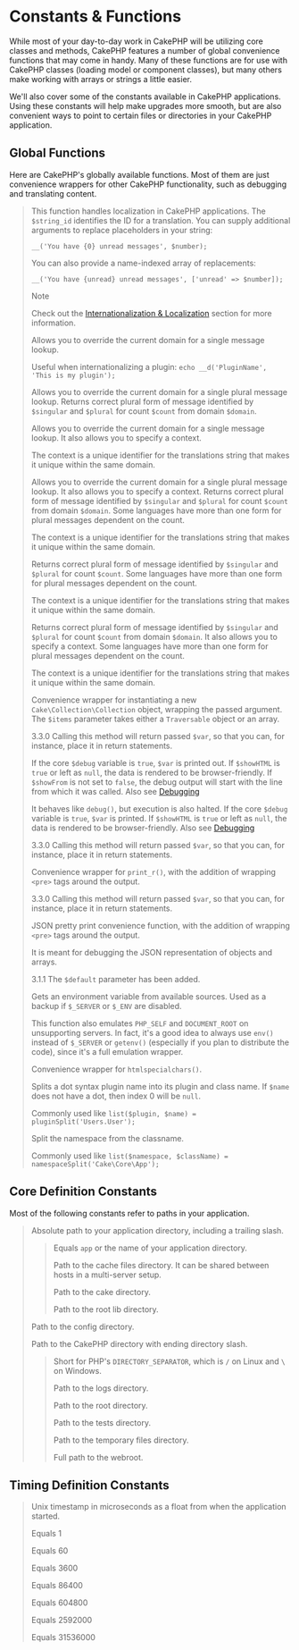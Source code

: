# Constants & Functions

While most of your day-to-day work in CakePHP will be utilizing core classes and
methods, CakePHP features a number of global convenience functions that may come
in handy. Many of these functions are for use with CakePHP classes (loading
model or component classes), but many others make working with arrays or
strings a little easier.

We'll also cover some of the constants available in CakePHP applications. Using
these constants will help make upgrades more smooth, but are also convenient
ways to point to certain files or directories in your CakePHP application.

## Global Functions

Here are CakePHP's globally available functions. Most of them are just
convenience wrappers for other CakePHP functionality, such as debugging and
translating content.

> This function handles localization in CakePHP applications. The
> `$string_id` identifies the ID for a translation. You can supply
> additional arguments to replace placeholders in your string:
>
>     __('You have {0} unread messages', $number);
>
> You can also provide a name-indexed array of replacements:
>
>     __('You have {unread} unread messages', ['unread' => $number]);
>
> > [!NOTE]
> > Check out the
> > [Internationalization & Localization](../core-libraries/internationalization-and-localization) section for
> > more information.
>
> Allows you to override the current domain for a single message lookup.
>
> Useful when internationalizing a plugin:
> `echo __d('PluginName', 'This is my plugin');`
>
> Allows you to override the current domain for a single plural message
> lookup. Returns correct plural form of message identified by `$singular`
> and `$plural` for count `$count` from domain `$domain`.
>
> Allows you to override the current domain for a single message lookup. It
> also allows you to specify a context.
>
> The context is a unique identifier for the translations string that makes it
> unique within the same domain.
>
> Allows you to override the current domain for a single plural message
> lookup. It also allows you to specify a context. Returns correct plural
> form of message identified by `$singular` and `$plural` for count
> `$count` from domain `$domain`. Some languages have more than one form
> for plural messages dependent on the count.
>
> The context is a unique identifier for the translations string that makes it
> unique within the same domain.
>
> Returns correct plural form of message identified by `$singular` and
> `$plural` for count `$count`. Some languages have more than one form for
> plural messages dependent on the count.
>
> The context is a unique identifier for the translations string that makes it
> unique within the same domain.
>
> Returns correct plural form of message identified by `$singular` and
> `$plural` for count `$count` from domain `$domain`. It also allows you
> to specify a context. Some languages have more than one form for plural
> messages dependent on the count.
>
> The context is a unique identifier for the translations string that makes it
> unique within the same domain.
>
> Convenience wrapper for instantiating a new `Cake\Collection\Collection`
> object, wrapping the passed argument. The `$items` parameter takes either
> a `Traversable` object or an array.
>
> <div class="versionchanged">
>
> 3.3.0
> Calling this method will return passed `$var`, so that you can, for instance,
> place it in return statements.
>
> </div>
>
> If the core `$debug` variable is `true`, `$var` is printed out.
> If `$showHTML` is `true` or left as `null`, the data is rendered to be
> browser-friendly. If `$showFrom` is not set to `false`, the debug output
> will start with the line from which it was called. Also see
> [Debugging](../development/debugging)
>
> It behaves like `debug()`, but execution is also halted.
> If the core `$debug` variable is `true`, `$var` is printed.
> If `$showHTML` is `true` or left as `null`, the data is rendered to be
> browser-friendly. Also see [Debugging](../development/debugging)
>
> <div class="versionchanged">
>
> 3.3.0
> Calling this method will return passed `$var`, so that you can, for instance,
> place it in return statements.
>
> </div>
>
> Convenience wrapper for `print_r()`, with the addition of
> wrapping `<pre>` tags around the output.
>
> <div class="versionchanged">
>
> 3.3.0
> Calling this method will return passed `$var`, so that you can, for instance,
> place it in return statements.
>
> </div>
>
> JSON pretty print convenience function, with the addition of
> wrapping `<pre>` tags around the output.
>
> It is meant for debugging the JSON representation of objects and arrays.
>
> <div class="versionchanged">
>
> 3.1.1
> The `$default` parameter has been added.
>
> </div>
>
> Gets an environment variable from available sources. Used as a backup if
> `$_SERVER` or `$_ENV` are disabled.
>
> This function also emulates `PHP_SELF` and `DOCUMENT_ROOT` on
> unsupporting servers. In fact, it's a good idea to always use `env()`
> instead of `$_SERVER` or `getenv()` (especially if you plan to
> distribute the code), since it's a full emulation wrapper.
>
> Convenience wrapper for `htmlspecialchars()`.
>
> Splits a dot syntax plugin name into its plugin and class name. If `$name`
> does not have a dot, then index 0 will be `null`.
>
> Commonly used like `list($plugin, $name) = pluginSplit('Users.User');`
>
> Split the namespace from the classname.
>
> Commonly used like `list($namespace, $className) = namespaceSplit('Cake\Core\App');`

## Core Definition Constants

Most of the following constants refer to paths in your application.

> Absolute path to your application directory, including a trailing slash.
>
> > Equals `app` or the name of your application directory.
> >
> > Path to the cache files directory. It can be shared between hosts in a
> > multi-server setup.
> >
> > Path to the cake directory.
> >
> > Path to the root lib directory.
>
> Path to the config directory.
>
> Path to the CakePHP directory with ending directory slash.
>
> > Short for PHP's `DIRECTORY_SEPARATOR`, which is `/` on Linux and `\`
> > on Windows.
> >
> > Path to the logs directory.
> >
> > Path to the root directory.
> >
> > Path to the tests directory.
> >
> > Path to the temporary files directory.
> >
> > Full path to the webroot.

## Timing Definition Constants

> Unix timestamp in microseconds as a float from when the application started.
>
> Equals 1
>
> Equals 60
>
> Equals 3600
>
> Equals 86400
>
> Equals 604800
>
> Equals 2592000
>
> Equals 31536000
